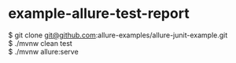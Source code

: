 # example-allure-test-report

$ git clone git@github.com:allure-examples/allure-junit-example.git <br />
$ ./mvnw clean test <br />
$ ./mvnw allure:serve
